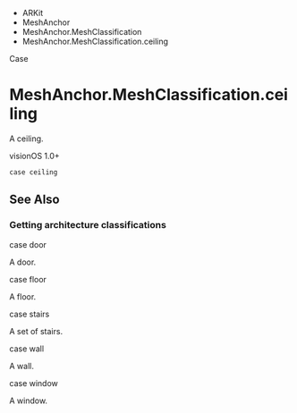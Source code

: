 

- ARKit
- MeshAnchor
- MeshAnchor.MeshClassification
-  MeshAnchor.MeshClassification.ceiling 

Case

# MeshAnchor.MeshClassification.ceiling

A ceiling.

visionOS 1.0+

``` source
case ceiling
```

## See Also

### Getting architecture classifications

case door

A door.

case floor

A floor.

case stairs

A set of stairs.

case wall

A wall.

case window

A window.

